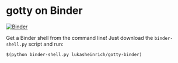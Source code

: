 # gotty on Binder

[![Binder](https://mybinder.org/badge_logo.svg)](https://mybinder.org/v2/gh/lukasheinrich/gotty-binder/master?urlpath=proxy%2F8080%2F)

Get a Binder shell from the command line! Just download the `binder-shell.py` script and run:

```
$(python binder-shell.py lukasheinrich/gotty-binder)
```

<script id="asciicast-NbIz6O1YQ0VaFNwdbWhtAvJR6" src="https://asciinema.org/a/NbIz6O1YQ0VaFNwdbWhtAvJR6.js" async></script>
